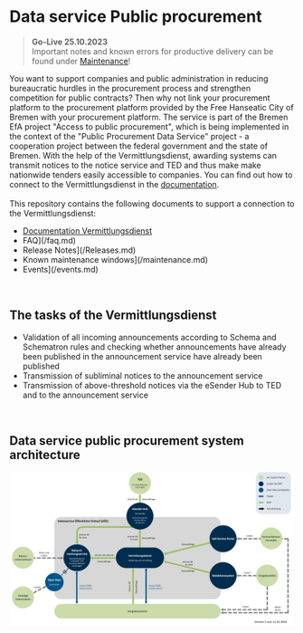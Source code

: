 # Data service Public procurement

>**Go-Live 25.10.2023** <br>
> Important notes and known errors for productive delivery can be found under [Maintenance](/maintenance.md)!

You want to support companies and public administration in reducing bureaucratic hurdles in the procurement process
and strengthen competition for public contracts? Then why not link your procurement platform to the procurement platform provided by the Free
Hanseatic City of Bremen with your procurement platform. The service is part of the Bremen EfA project "Access to public procurement",
which is being implemented in the context of the "Public Procurement Data Service" project - a cooperation project between the federal government and the state of Bremen.
With the help of the Vermittlungsdienst, awarding systems can transmit notices to the notice service and TED and thus make
make nationwide tenders easily accessible to companies. You can find out how to connect to the Vermittlungsdienst in the [documentation](/documentation/documentation.md).
<br><br>
This repository contains the following documents to support a connection to the Vermittlungsdienst:

- [Documentation Vermittlungsdienst](/documentation/documentation.md)
- FAQ](/faq.md)
- Release Notes](/Releases.md)
- Known maintenance windows](/maintenance.md)
- Events](/events.md)
<br>

## The tasks of the Vermittlungsdienst
- Validation of all incoming announcements according to
Schema and Schematron rules and checking whether
announcements have already been published in the announcement service
have already been published
- Transmission of subliminal notices to
the announcement service
- Transmission of above-threshold notices via
the eSender Hub to TED and to the
announcement service
<br>

## Data service public procurement system architecture
![System architecture](/images/Datenservice_Oeffentlicher_Einkauf-Systemarchitektur.png)
